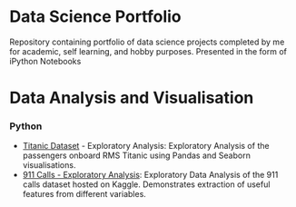 # Data Science Portfolio
 Repository containing portfolio of data science projects completed by me for academic, self learning, and hobby purposes. Presented in the form of iPython Notebooks

# Data Analysis and Visualisation
### Python
* [Titanic Dataset]() - Exploratory Analysis: Exploratory Analysis of the passengers onboard RMS Titanic using Pandas and Seaborn visualisations.
* [911 Calls - Exploratory Analysis](https://github.com/suryagokul/Projects/blob/master/02-911%20Calls%20Data%20Capstone%20Project%20.ipynb): Exploratory Data Analysis of the 911 calls dataset hosted on Kaggle. Demonstrates extraction of useful features from different variables.
